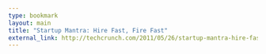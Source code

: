 ```yaml
---
type: bookmark
layout: main
title: "Startup Mantra: Hire Fast, Fire Fast"
external_link: http://techcrunch.com/2011/05/26/startup-mantra-hire-fast-fire-fast/
---
```



